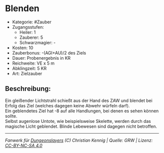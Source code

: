 # Blenden  
- Kategorie: #Zauber  
- Zugangsstufen:  
  - Heiler: 1  
  - Zauberer: 5  
  - Schwarzmagier: -  
- Kosten: 10  
- Zauberbonus: -(AGI+AU)/2 des Ziels  
- Dauer: Probenergebnis in KR  
- Reichweite: VE x 5 m  
- Abklingzeit: 5 KR  
- Art: Zielzauber     

## Beschreibung:
Ein gleißender Lichtstrahl schießt aus der Hand des ZAW und blendet bei Erfolg das Ziel (welches dagegen keine Abwehr würfeln darf).<br>Ein geblendetes Ziel hat -8 auf alle Handlungen, bei denen es sehen können sollte.<br>Selbst augenlose Untote, wie beispielsweise Skelette, werden durch das magische Licht geblendet. Blinde Lebewesen sind dagegen nicht betroffen.


___
*Fanwerk für [Dungeonslayers](https://www.dungeonslayers.net/) (C) Christian Kennig | Quelle: GRW | Lizenz: [CC-BY-NC-SA 4.0](https://creativecommons.org/licenses/by-nc-sa/4.0/deed.de)*